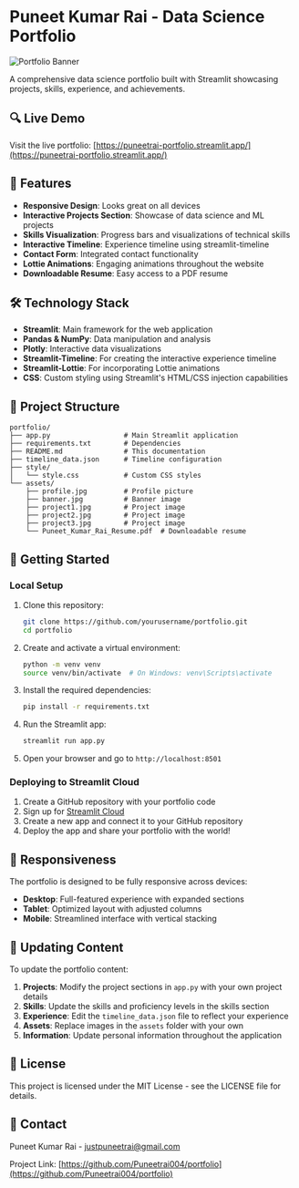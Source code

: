 # Puneet Kumar Rai - Data Science Portfolio

![Portfolio Banner](./assets/banner.jpg)

A comprehensive data science portfolio built with Streamlit showcasing projects, skills, experience, and achievements.

## 🔍 Live Demo

Visit the live portfolio: [https://puneetrai-portfolio.streamlit.app/](https://puneetrai-portfolio.streamlit.app/)

## 🌟 Features

- **Responsive Design**: Looks great on all devices
- **Interactive Projects Section**: Showcase of data science and ML projects
- **Skills Visualization**: Progress bars and visualizations of technical skills
- **Interactive Timeline**: Experience timeline using streamlit-timeline
- **Contact Form**: Integrated contact functionality
- **Lottie Animations**: Engaging animations throughout the website
- **Downloadable Resume**: Easy access to a PDF resume

## 🛠️ Technology Stack

- **Streamlit**: Main framework for the web application
- **Pandas & NumPy**: Data manipulation and analysis
- **Plotly**: Interactive data visualizations
- **Streamlit-Timeline**: For creating the interactive experience timeline
- **Streamlit-Lottie**: For incorporating Lottie animations
- **CSS**: Custom styling using Streamlit's HTML/CSS injection capabilities

## 📂 Project Structure

```
portfolio/
├── app.py                  # Main Streamlit application
├── requirements.txt        # Dependencies
├── README.md               # This documentation
├── timeline_data.json      # Timeline configuration
├── style/
│   └── style.css           # Custom CSS styles
└── assets/
    ├── profile.jpg         # Profile picture
    ├── banner.jpg          # Banner image
    ├── project1.jpg        # Project image
    ├── project2.jpg        # Project image
    ├── project3.jpg        # Project image
    └── Puneet_Kumar_Rai_Resume.pdf  # Downloadable resume
```

## 🚀 Getting Started

### Local Setup

1. Clone this repository:
   ```bash
   git clone https://github.com/yourusername/portfolio.git
   cd portfolio
   ```

2. Create and activate a virtual environment:
   ```bash
   python -m venv venv
   source venv/bin/activate  # On Windows: venv\Scripts\activate
   ```

3. Install the required dependencies:
   ```bash
   pip install -r requirements.txt
   ```

4. Run the Streamlit app:
   ```bash
   streamlit run app.py
   ```

5. Open your browser and go to `http://localhost:8501`

### Deploying to Streamlit Cloud

1. Create a GitHub repository with your portfolio code
2. Sign up for [Streamlit Cloud](https://streamlit.io/cloud)
3. Create a new app and connect it to your GitHub repository
4. Deploy the app and share your portfolio with the world!

## 📱 Responsiveness

The portfolio is designed to be fully responsive across devices:
- **Desktop**: Full-featured experience with expanded sections
- **Tablet**: Optimized layout with adjusted columns
- **Mobile**: Streamlined interface with vertical stacking

## 🔄 Updating Content

To update the portfolio content:

1. **Projects**: Modify the project sections in `app.py` with your own project details
2. **Skills**: Update the skills and proficiency levels in the skills section
3. **Experience**: Edit the `timeline_data.json` file to reflect your experience
4. **Assets**: Replace images in the `assets` folder with your own
5. **Information**: Update personal information throughout the application

## 📝 License

This project is licensed under the MIT License - see the LICENSE file for details.

## 📧 Contact

Puneet Kumar Rai - [justpuneetrai@gmail.com](mailto:justpuneetrai@gmail.com)

Project Link: [https://github.com/Puneetrai004/portfolio](https://github.com/Puneetrai004/portfolio)
